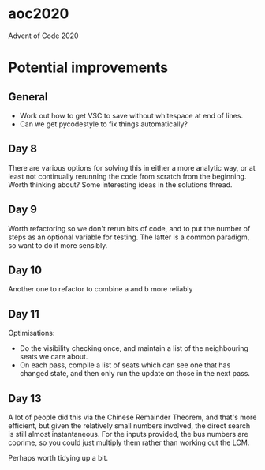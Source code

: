 # aoc2020
Advent of Code 2020

# Potential improvements

## General

* Work out how to get VSC to save without whitespace at end of lines.
* Can we get pycodestyle to fix things automatically?

## Day 8

There are various options for solving this in either a more analytic way, or at least not continually rerunning the code from scratch from the beginning. Worth thinking about? Some interesting ideas in the solutions thread.

## Day 9

Worth refactoring so we don't rerun bits of code, and
to put the number of steps as an optional variable for testing. The latter is a common paradigm, so want to do it more sensibly.

## Day 10

Another one to refactor to combine a and b more reliably

## Day 11

Optimisations:
* Do the visibility checking once, and maintain a list of the neighbouring seats we care about.
* On each pass, compile a list of seats which can see one that has changed state, and then only
run the update on those in the next pass.

## Day 13

A lot of people did this via the Chinese Remainder Theorem, and that's more efficient, but given the relatively small numbers involved, the direct search is still almost instantaneous. For the inputs provided, the bus numbers are coprime, so you could just multiply them rather than working out the LCM.

Perhaps worth tidying up a bit.
